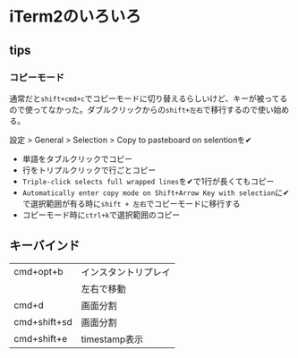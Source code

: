 # iTerm2のいろいろ

## tips

### コピーモード

通常だと`shift+cmd+c`でコピーモードに切り替えるらしいけど、キーが被ってるので使ってなかった。ダブルクリックからの`shift+左右`で移行するので使い始める。

設定 > General > Selection > Copy to pasteboard on selentionを✔

- 単語をタブルクリックでコピー
- 行をトリプルクリックで行ごとコピー
- `Triple-click selects full wrapped lines`を✔で1行が長くてもコピー
- `Automatically enter copy mode on Shift+Arrow Key with selection`に✔で選択範囲が有る時に`shift + 左右`でコピーモードに移行する
- コピーモード時に`ctrl+k`で選択範囲のコピー


## キーバインド

|              |               |
|:-------------|:--------------|
| cmd+opt+b    | インスタントリプレイ    |
|              | 左右で移動     |
| cmd+d        | 画面分割      |
| cmd+shift+sd | 画面分割      |
| cmd+shift+e  | timestamp表示 |
